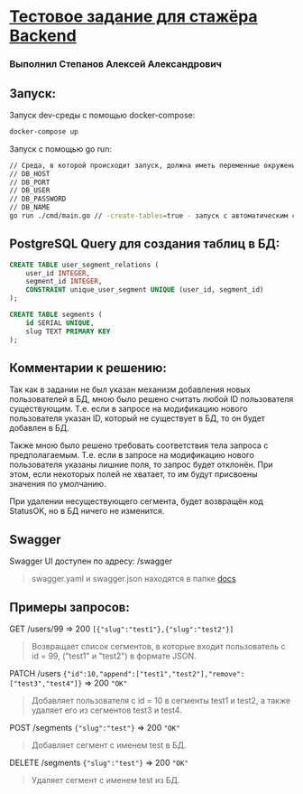 # [Тестовое задание для стажёра Backend](https://github.com/avito-tech/backend-trainee-assignment-2023)

### Выполнил Степанов Алексей Александрович

## Запуск:

Запуск dev-среды с помощью docker-compose:

```bash
docker-compose up
```

Запуск с помощью go run:

```bash
// Среда, в которой происходит запуск, должна иметь переменные окружения:
// DB_HOST
// DB_PORT
// DB_USER
// DB_PASSWORD
// DB_NAME
go run ./cmd/main.go // -create-tables=true - запуск с автоматическим созданием таблиц в БД
```

## PostgreSQL Query для создания таблиц в БД:
```sql
CREATE TABLE user_segment_relations (
    user_id INTEGER,
    segment_id INTEGER,
    CONSTRAINT unique_user_segment UNIQUE (user_id, segment_id)
);

CREATE TABLE segments (
	id SERIAL UNIQUE,
	slug TEXT PRIMARY KEY
);
```

## Комментарии к решению:

Так как в задании не был указан механизм добавления новых пользователей в БД, мною было решено считать любой ID пользователя существующим.
Т.е. если в запросе на модификацию нового пользователя указан ID, который не существует в БД, то он будет добавлен в БД.

Также мною было решено требовать соответствия тела запроса с предполагаемым.
Т.е. если в запросе на модификацию нового пользователя указаны лишние поля, то запрос будет отклонён.
При этом, если некоторых полей не хватает, то им будут присвоены значения по умолчанию.

При удалении несуществующего сегмента, будет возвращён код StatusOK, но в БД ничего не изменится.

## Swagger
Swagger UI доступен по адресу: /swagger
> swagger.yaml и swagger.json находятся в папке [docs](./docs/)

## Примеры запросов:

GET /users/99 => 200 `[{"slug":"test1"},{"slug":"test2"}]`
> Возвращает список сегментов, в которые входит пользователь с id = 99, ("test1" и "test2") в формате JSON.

PATCH /users `{"id":10,"append":["test1","test2"],"remove":["test3","test4"]}` => 200 `"OK"`
> Добавляет пользователя с id = 10 в сегменты test1 и test2, а также удаляет его из сегментов test3 и test4.

POST /segments `{"slug":"test"}` => 200 `"OK"`
> Добавляет сегмент с именем test в БД.

DELETE /segments `{"slug":"test"}` => 200 `"OK"`
> Удаляет сегмент с именем test из БД.

